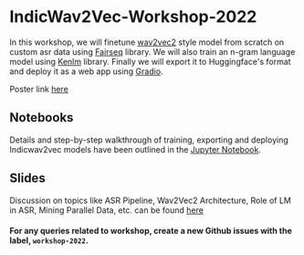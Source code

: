 # IndicWav2Vec-Workshop-2022

In this workshop, we will finetune [wav2vec2]() style model from scratch on custom asr data using [Fairseq]() library. We will also train an n-gram language model using [Kenlm]() library. Finally we will export it to Huggingface's format and deploy it as a web app using [Gradio](). 

Poster link [here](https://github.com/AI4Bharat/IndicWav2Vec/blob/main/workshop-2022/ASR_Workshop_2022_Poster.pdf)

## Notebooks

Details and step-by-step walkthrough of training, exporting and deploying Indicwav2vec models have been outlined in the [Jupyter Notebook](https://github.com/AI4Bharat/IndicWav2Vec/blob/main/workshop-2022/notebooks/IndicWav2Vec_Workshop_2022.ipynb). 

## Slides

Discussion on topics like ASR Pipeline, Wav2Vec2 Architecture, Role of LM in ASR, Mining Parallel Data, etc.  can be found [here]()

#### For any queries related to workshop, create a new Github issues with the label, `workshop-2022`.
